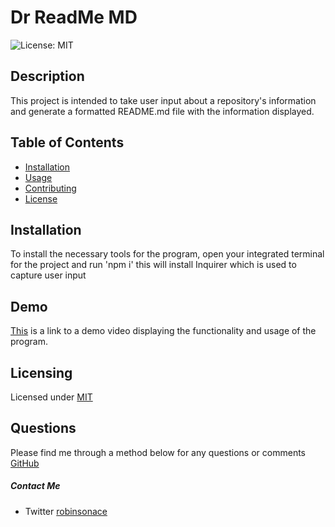 
  # Dr ReadMe MD

  ![License: MIT](https://img.shields.io/badge/License-MIT-yellow.svg)

  ## Description
  
  This project is intended to take user input about a repository's information and generate a formatted README.md file with the information displayed.

  ## Table of Contents
  - [Installation](#installation)
  - [Usage](#usage)
  - [Contributing](#contributing)
  - [License](#licensing)

  ## Installation
  To install the necessary tools for the program, open your integrated terminal for the project and run 'npm i' this will install Inquirer which is used to capture user input
  
  ## Demo
  
  [This](https://drive.google.com/file/d/1sKEOz6BFoW7wcjSSsj2dPUZ6KleX_8no/view?usp=sharing) is a link to a demo video displaying the functionality and usage of the program.
  
  ## Licensing 
  Licensed under
  [MIT](https://opensource.org/licenses/MIT)
  

  ## Questions
  Please find me through a method below for any questions or comments
  [GitHub](https://github.com/)
  ##### Contact Me
- Twitter [robinsonace](https://twitter.com/robinsonace)

  
